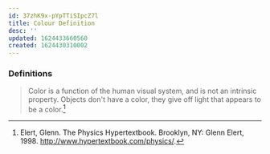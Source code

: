 ```yaml
---
id: 37zhK9x-pYpTTiSIpcZ7l
title: Colour Definition
desc: ''
updated: 1624433660560
created: 1624430310002
---
```


### Definitions

> Color is a function of the human visual system, and is not an intrinsic property. Objects don't have a color, they give off light that appears to be a color.[^1]

[^1]: Elert, Glenn. The Physics Hypertextbook. Brooklyn, NY: Glenn Elert, 1998. http://www.hypertextbook.com/physics/.